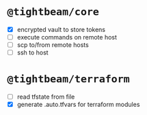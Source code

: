 # `@tightbeam/core`

- [x] encrypted vault to store tokens
- [ ] execute commands on remote host
- [ ] scp to/from remote hosts
- [ ] ssh to host

# `@tightbeam/terraform`

- [ ] read tfstate from file
- [x] generate .auto.tfvars for terraform modules 
